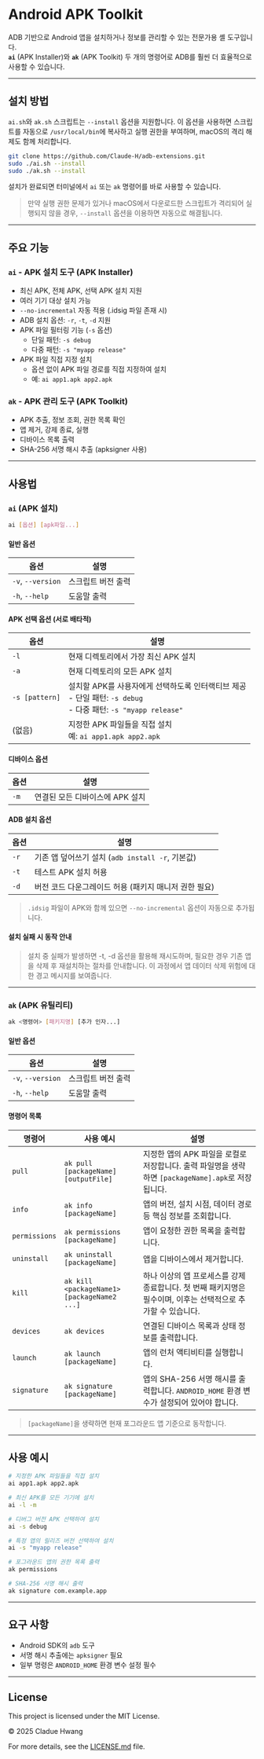 # Android APK Toolkit

ADB 기반으로 Android 앱을 설치하거나 정보를 관리할 수 있는 전문가용 셸 도구입니다.  
**`ai`** (APK Installer)와 **`ak`** (APK Toolkit) 두 개의 명령어로 ADB를 훨씬 더 효율적으로 사용할 수 있습니다.

---

## 설치 방법

`ai.sh`와 `ak.sh` 스크립트는 `--install` 옵션을 지원합니다. 이 옵션을 사용하면 스크립트를 자동으로 `/usr/local/bin`에 복사하고 실행 권한을 부여하며, macOS의 격리 해제도 함께 처리합니다.

```bash
git clone https://github.com/Claude-H/adb-extensions.git
sudo ./ai.sh --install
sudo ./ak.sh --install
```

설치가 완료되면 터미널에서 `ai` 또는 `ak` 명령어를 바로 사용할 수 있습니다.

> 만약 실행 권한 문제가 있거나 macOS에서 다운로드한 스크립트가 격리되어 실행되지 않을 경우, `--install` 옵션을 이용하면 자동으로 해결됩니다.

---

## 주요 기능

### `ai` - APK 설치 도구 (APK Installer)

- 최신 APK, 전체 APK, 선택 APK 설치 지원
- 여러 기기 대상 설치 가능
- `--no-incremental` 자동 적용 (.idsig 파일 존재 시)
- ADB 설치 옵션: `-r`, `-t`, `-d` 지원
- APK 파일 필터링 기능 (`-s` 옵션)
  - 단일 패턴: `-s debug`
  - 다중 패턴: `-s "myapp release"`
- APK 파일 직접 지정 설치
  - 옵션 없이 APK 파일 경로를 직접 지정하여 설치
  - 예: `ai app1.apk app2.apk`

### `ak` - APK 관리 도구 (APK Toolkit)

- APK 추출, 정보 조회, 권한 목록 확인
- 앱 제거, 강제 종료, 실행
- 디바이스 목록 출력
- SHA-256 서명 해시 추출 (apksigner 사용)

---

## 사용법

### `ai` (APK 설치)

```bash
ai [옵션] [apk파일...]
```

#### 일반 옵션

| 옵션            | 설명                                |
|-----------------|-------------------------------------|
| `-v`, `--version` | 스크립트 버전 출력                   |
| `-h`, `--help`    | 도움말 출력                         |

#### APK 선택 옵션 (서로 배타적)

| 옵션 | 설명                                      |
|------|-------------------------------------------|
| `-l` | 현재 디렉토리에서 가장 최신 APK 설치         |
| `-a` | 현재 디렉토리의 모든 APK 설치                |
| `-s [pattern]` | 설치할 APK를 사용자에게 선택하도록 인터랙티브 제공<br>- 단일 패턴: `-s debug`<br>- 다중 패턴: `-s "myapp release"` |
| (없음) | 지정한 APK 파일들을 직접 설치<br>예: `ai app1.apk app2.apk` |

#### 디바이스 옵션

| 옵션 | 설명                                      |
|------|-------------------------------------------|
| `-m` | 연결된 모든 디바이스에 APK 설치             |

#### ADB 설치 옵션

| 옵션 | 설명                                                  |
|------|-------------------------------------------------------|
| `-r` | 기존 앱 덮어쓰기 설치 (`adb install -r`, 기본값)     |
| `-t` | 테스트 APK 설치 허용                                  |
| `-d` | 버전 코드 다운그레이드 허용 (패키지 매니저 권한 필요) |

> `.idsig` 파일이 APK와 함께 있으면 `--no-incremental` 옵션이 자동으로 추가됩니다.

#### 설치 실패 시 동작 안내

> 설치 중 실패가 발생하면 -t, -d 옵션을 활용해 재시도하며, 필요한 경우 기존 앱을 삭제 후 재설치하는 절차를 안내합니다.
> 이 과정에서 앱 데이터 삭제 위험에 대한 경고 메시지를 보여줍니다.

---

### `ak` (APK 유틸리티)

```bash
ak <명령어> [패키지명] [추가 인자...]
```

#### 일반 옵션

| 옵션            | 설명                                |
|-----------------|-------------------------------------|
| `-v`, `--version` | 스크립트 버전 출력                   |
| `-h`, `--help`    | 도움말 출력                         |

#### 명령어 목록

| 명령어        | 사용 예시 | 설명 |
|---------------|-----------|------|
| `pull`        | `ak pull [packageName] [outputFile]` | 지정한 앱의 APK 파일을 로컬로 저장합니다. 출력 파일명을 생략하면 `[packageName].apk`로 저장됩니다. |
| `info`        | `ak info [packageName]` | 앱의 버전, 설치 시점, 데이터 경로 등 핵심 정보를 조회합니다. |
| `permissions` | `ak permissions [packageName]` | 앱이 요청한 권한 목록을 출력합니다. |
| `uninstall`   | `ak uninstall [packageName]` | 앱을 디바이스에서 제거합니다. |
| `kill`        | `ak kill <packageName1> [packageName2 ...]` | 하나 이상의 앱 프로세스를 강제 종료합니다. 첫 번째 패키지명은 필수이며, 이후는 선택적으로 추가할 수 있습니다. |
| `devices`     | `ak devices` | 연결된 디바이스 목록과 상태 정보를 출력합니다. |
| `launch`      | `ak launch [packageName]` | 앱의 런처 액티비티를 실행합니다. |
| `signature`   | `ak signature [packageName]` | 앱의 SHA-256 서명 해시를 출력합니다. `ANDROID_HOME` 환경 변수가 설정되어 있어야 합니다. |

> `[packageName]`을 생략하면 현재 포그라운드 앱 기준으로 동작합니다.

---

## 사용 예시

```bash
# 지정한 APK 파일들을 직접 설치
ai app1.apk app2.apk

# 최신 APK를 모든 기기에 설치
ai -l -m

# 디버그 버전 APK 선택하여 설치
ai -s debug

# 특정 앱의 릴리즈 버전 선택하여 설치
ai -s "myapp release"

# 포그라운드 앱의 권한 목록 출력
ak permissions

# SHA-256 서명 해시 출력
ak signature com.example.app
```

---

## 요구 사항

- Android SDK의 `adb` 도구
- 서명 해시 추출에는 `apksigner` 필요
- 일부 명령은 `ANDROID_HOME` 환경 변수 설정 필수

---

## License

This project is licensed under the MIT License.

© 2025 Cladue Hwang

For more details, see the [LICENSE.md](./LICENSE.md) file.